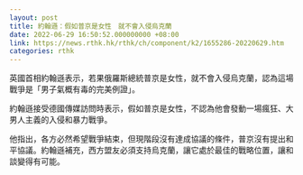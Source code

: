 ```yaml
---
layout: post
title: 約翰遜：假如普京是女性　就不會入侵烏克蘭
date: 2022-06-29 16:50:52.000000000 +08:00
link: https://news.rthk.hk/rthk/ch/component/k2/1655286-20220629.htm
categories: rthk
---
```


英國首相約翰遜表示，若果俄羅斯總統普京是女性，就不會入侵烏克蘭，認為這場戰爭是「男子氣概有毒的完美例證」。

約翰遜接受德國傳媒訪問時表示，假如普京是女性，不認為他會發動一場瘋狂、大男人主義的入侵和暴力戰爭。

他指出，各方必然希望戰爭結束，但現階段沒有達成協議的條件，普京沒有提出和平協議。約翰遜補充，西方盟友必須支持烏克蘭，讓它處於最佳的戰略位置，讓和談變得有可能。
